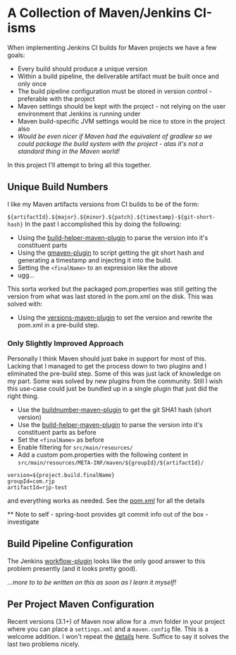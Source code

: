 # A Collection of Maven/Jenkins CI-isms

When implementing Jenkins CI builds for Maven projects we have a few goals:

* Every build should produce a unique version
* Within a build pipeline, the deliverable artifact must be built once and only once
* The build pipeline configuration must be stored in version control - preferable with the project
* Maven settings should be kept with the project - not relying on the user environment that Jenkins is running under
* Maven build-specific JVM settings would be nice to store in the project also
* *Would be even nicer if Maven had the equivalent of gradlew so we could package the build system with the project - alas it's not a standard thing in the Maven world!*

In this project I'll attempt to bring all this together.

## Unique Build Numbers
I like my Maven artifacts versions from CI builds to be of the form:

`
${artifactId}.${major}.${minor}.${patch}.${timestamp}-${git-short-hash}
`
In the past I accomplished this by doing the following:

* Using the [build-helper-maven-plugin](http://mojo.codehaus.org/build-helper-maven-plugin/) to parse the version into it's constituent parts
* Using the [gmaven-plugin](http://docs.codehaus.org/display/GMAVEN/Executing+Groovy+Code) to script getting the git short hash and generating a timestamp and injecting it into the build.
* Setting the `<finalName>` to an expression like the above
* ugg...

This sorta worked but the packaged pom.properties was still getting the version from what was last stored in the pom.xml on the disk. This was solved with:

* Using the [versions-maven-plugin](http://mojo.codehaus.org/versions-maven-plugin/) to set the version and rewrite the pom.xml in a pre-build step. 

### Only Slightly Improved Approach

Personally I think Maven should just bake in support for most of this. Lacking that I managed to get the process down to two plugins and I eliminated the pre-build step.  Some of this was just lack of knowledge on my part. Some was solved by new plugins from the community.  Still I wish this use-case could just be bundled up in a single plugin that just did the right thing.

* Use the [buildnumber-maven-plugin](buildnumber-maven-plugin) to get the git SHA1 hash (short version)
* Use the [build-helper-maven-plugin](http://mojo.codehaus.org/build-helper-maven-plugin/) to parse the version into it's constituent parts as before
* Set the `<finalName>` as before
* Enable filtering for `src/main/resources/`
* Add a custom pom.properties with the following content in `src/main/resources/META-INF/maven/${groupId}/${artifactId}/`

```
version=${project.build.finalName}
groupId=com.rjp
artifactId=rjp-test

```

and everything works as needed.  See the [pom.xml](pom.xml) for all the details

** Note to self - spring-boot provides git commit info out of the box - investigate

## Build Pipeline Configuration
The Jenkins [workflow-plugin](https://github.com/jenkinsci/workflow-plugin) looks like the only good answer to this problem presently (and it looks pretty good).  

*...more to to be written on this as soon as I learn it myself!*

## Per Project Maven Configuration
Recent versions (3.1+) of Maven now allow for a .mvn folder in your project where you can place a `settings.xml` and a `maven.config` file.  This is a welcome addition.  I won't repeat the [details](http://takari.io/2015/03/20/mmp.html) here.  Suffice to say it solves the last two problems nicely.


